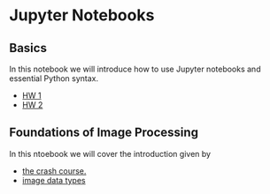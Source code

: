 # Jupyter Notebooks

## Basics


In this notebook we will introduce how to use Jupyter notebooks and essential Python syntax.
- [HW 1](https://github.com/lilyleic/Human-Lens/blob/f017a078c2b6686aa1a2eaff9bde1578f825d558/scripts/hw01.ipynb)
- [HW 2](https://github.com/lilyleic/Human-Lens/blob/f017a078c2b6686aa1a2eaff9bde1578f825d558/scripts/hw02(1).ipynb)


## Foundations of Image Processing

In this ntoebook we will cover the introduction given by 
- [the crash course.](https://scikit-image.org/docs/0.19.x/user_guide/numpy_images.html) 
- [image data types](https://scikit-image.org/docs/0.19.x/user_guide/data_types.html)